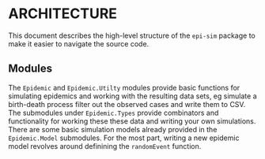 # ARCHITECTURE

This document describes the high-level structure of the `epi-sim` package to
make it easier to navigate the source code.

## Modules

The `Epidemic` and `Epidemic.Utilty` modules provide basic functions for
simulating epidemics and working with the resulting data sets, eg simulate a
birth-death process filter out the observed cases and write them to CSV. The
submodules under `Epidemic.Types` provide combinators and functionality for
working these these data and writing your own simulations. There are some basic
simulation models already provided in the `Epidemic.Model` submodules. For the
most part, writing a new epidemic model revolves around definining the
`randomEvent` function.
